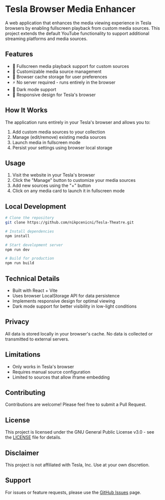 # Tesla Browser Media Enhancer

A web application that enhances the media viewing experience in Tesla browsers by enabling fullscreen playback from custom media sources. This project extends the default YouTube functionality to support additional streaming platforms and media sources.

## Features

- 🎥 Fullscreen media playback support for custom sources
- 🔧 Customizable media source management
- 💾 Browser cache storage for user preferences
- ⚡ No server required - runs entirely in the browser
- 🎨 Dark mode support
- 📱 Responsive design for Tesla's browser

## How It Works

The application runs entirely in your Tesla's browser and allows you to:
1. Add custom media sources to your collection
2. Manage (edit/remove) existing media sources
3. Launch media in fullscreen mode
4. Persist your settings using browser local storage

## Usage

1. Visit the website in your Tesla's browser
2. Click the "Manage" button to customize your media sources
3. Add new sources using the "+" button
4. Click on any media card to launch it in fullscreen mode

## Local Development

```bash
# Clone the repository
git clone https://github.com/nikpcenicni/Tesla-Theatre.git

# Install dependencies
npm install

# Start development server
npm run dev

# Build for production
npm run build
```

## Technical Details

- Built with React + Vite
- Uses browser LocalStorage API for data persistence
- Implements responsive design for optimal viewing
- Dark mode support for better visibility in low-light conditions

## Privacy

All data is stored locally in your browser's cache. No data is collected or transmitted to external servers.

## Limitations

- Only works in Tesla's browser
- Requires manual source configuration
- Limited to sources that allow iframe embedding

## Contributing

Contributions are welcome! Please feel free to submit a Pull Request.

## License

This project is licensed under the GNU General Public License v3.0 - see the [LICENSE](LICENSE) file for details.

## Disclaimer

This project is not affiliated with Tesla, Inc. Use at your own discretion.

## Support

For issues or feature requests, please use the [GitHub Issues](https://github.com/yourusername/your-repo-name/issues) page.
